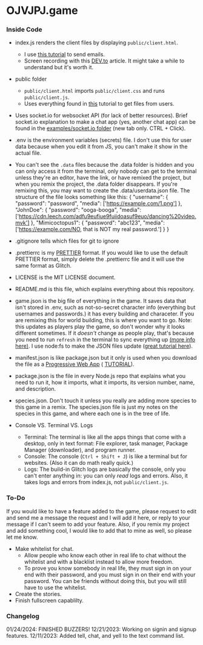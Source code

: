 # OJVJPJ.game

### Inside Code

* index.js renders the client files by displaying `public/client.html`.
  * I use [this tutorial](https://www.w3schools.com/nodejs/nodejs_email.asp) to send emails.
  * Screen recording with this [DEV.to](https://shorturl.at/erzMN) article. It might take a while to understand but it's worth it.
* public folder
  * `public/client.html` imports `public/client.css` and runs `public/client.js`.
  * Uses everything found in [this](https://www.freecodecamp.org/news/upload-files-with-html/) tutorial to get files from users.
* Uses socket.io for websocket API (for lack of better resources). Brief socket.io explanation to make a chat app (yes, another 
chat app) can be found in the [examples/socket.io folder](https://glitch.com/edit/#!/ojvjpj?path=examples%2Fsocket.io%2Fserver.js%3A1%3A0) (new tab only. 
CTRL + Click).
* .env is the environment variables (secrets) file. I don't use this for user data because when you edit it from JS, you can't
make it show in the actual file.
* You can't see the `.data` files because the .data folder is hidden and you can only access it from the terminal, only nobody 
can get to the terminal unless they're an editor, have the link, or have remixed the project, but when you remix the project, 
the .data folder disappears. If you're remixing this, you may want to create the .data/userdata.json file. The structure of the file looks something like this:
{
  "username": {
    "password": "password",
    "media": ['https://example.com/1.png']
  },
  "JohnDoe": {
    "password": "ooga-booga",
    "media": ['https://cdn.leech.com/adfu9eufiue9fuiidoasuf9euo/dancing%20video.mvk']
  },
  "Mimicoctopus1": {
    "password": "abc123",
    "media": ['https://example.com/NO, that is NOT my real password.']
  }
}




* .gitignore tells which files for git to ignore
* .prettierrc is my [PRETTIER](https://prettier.io) format. If you would like to use the default PRETTIER format, simply delete
the .prettierrc file and it will use the same format as Glitch.
* LICENSE is the MIT LICENSE document.
* README.md is this file, which explains everything about this repository.
* game.json is the big file of everything in the game. It saves data that isn't stored in .env, such as not-so-secret character
info (everything but usernames and passwords.) it has every building and characeter. If you are remixing this for world 
building, this is where you want to go. Note: this updates as players play the game, so don't wonder why it looks different
sometimes. If it *doesn't* change as people play, that's because you need to run `refresh` in the terminal to sync everything 
up 
[(more info here)](https://tinyurl.com/makefswork). I use node:fs to make the JSON files update 
([great tutorial here](https://www.atatus.com/blog/read-write-a-json-file-with-node-js/)).
* manifest.json is like package.json but it only is used when you download the file as a 
[Progressive Web App](https://glitch.com/edit/#!/glitch-hello-installable) (
[TUTORIAL](https://dev.to/developertharun/convert-any-website-into-a-pwa-in-just-3-simple-steps-35pp)).
* package.json is the file in every Node.js repo that explains what you need to run it, how it imports, what it imports, its
version number, name, and description.
* species.json. Don't touch it unless you really are adding more species to this game in a remix. The species.json file is just 
my notes on the species in this game, and where each one is in the tree of life.
* Console VS. Terminal VS. Logs
  * Terminal: The terminal is like all the apps things that come with a desktop, only in text format: File explorer, task 
  manager, Package Manager (downloader), and program runner.
  * Console: The console (`Ctrl + Shift + J`) is like a terminal but for websites. (Also it can do math really quick.)
  * Logs: The build-in Glitch logs are basically the console, only you can't enter anything in: you can only *read* logs and 
  errors. Also, it takes logs and errors from index.js, not `public/client.js`.
### To-Do
If you would like to have a feature added to the game, please request to edit and send me a message the request and I will add it here, or reply to your
message if I can't seem to add your feature. Also, if you remix my project and add something cool, I would like to add that to
mine as well, so please let me know.
* Make whitelist for chat.
  * Allow people who know each other in real life to chat without the whitelist and with a blacklist instead to allow more freedom.
  * To prove you know somebody in real life, they must sign in on your end with their password, and you must sign in on their end with your password. You can be friends without doing this, but you will still have to use the whitelist.
* Create the stories.
* Finish fullscreen capablilty.


### Changelog
01/24/2024: FINISHED BUZZERS!
12/21/2023: Working on signin and signup features.
12/11/2023: Added tell, chat, and yell to the text command list.